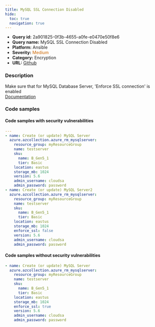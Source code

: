 ```yaml
---
title: MySQL SSL Connection Disabled
hide:
  toc: true
  navigation: true
---
```


<style>
  .highlight .hll {
    background-color: #ff171742;
  }
  .md-content {
    max-width: 1100px;
    margin: 0 auto;
  }
</style>

-   **Query id:** 2a901825-0f3b-4655-a0fe-e0470e50f8e6
-   **Query name:** MySQL SSL Connection Disabled
-   **Platform:** Ansible
-   **Severity:** <span style="color:#C60">Medium</span>
-   **Category:** Encryption
-   **URL:** [Github](https://github.com/Checkmarx/kics/tree/master/assets/queries/ansible/azure/mysql_ssl_connection_disabled)

### Description
Make sure that for MySQL Database Server, 'Enforce SSL connection' is enabled<br>
[Documentation](https://docs.ansible.com/ansible/latest/collections/azure/azcollection/azure_rm_mysqlserver_module.html)

### Code samples
#### Code samples with security vulnerabilities
```yaml title="Positive test num. 1 - yaml file" hl_lines="3 23"
---
- name: Create (or update) MySQL Server
  azure.azcollection.azure_rm_mysqlserver:
    resource_group: myResourceGroup
    name: testserver
    sku:
      name: B_Gen5_1
      tier: Basic
    location: eastus
    storage_mb: 1024
    version: 5.6
    admin_username: cloudsa
    admin_password: password
- name: Create (or update) MySQL Server2
  azure.azcollection.azure_rm_mysqlserver:
    resource_group: myResourceGroup
    name: testserver
    sku:
      name: B_Gen5_1
      tier: Basic
    location: eastus
    storage_mb: 1024
    enforce_ssl: false
    version: 5.6
    admin_username: cloudsa
    admin_password: password

```


#### Code samples without security vulnerabilities
```yaml title="Negative test num. 1 - yaml file"
- name: Create (or update) MySQL Server
  azure.azcollection.azure_rm_mysqlserver:
    resource_group: myResourceGroup
    name: testserver
    sku:
      name: B_Gen5_1
      tier: Basic
    location: eastus
    storage_mb: 1024
    enforce_ssl: true
    version: 5.6
    admin_username: cloudsa
    admin_password: password

```
